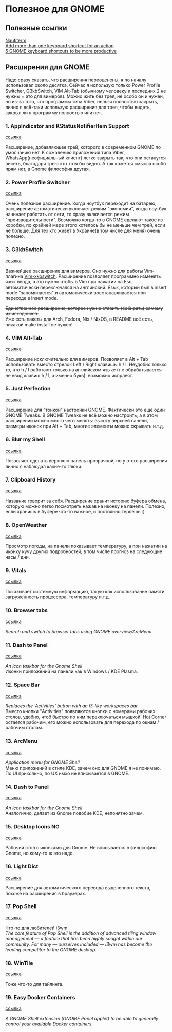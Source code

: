 # Полезное для GNOME

## Полезные ссылки

[Nautiterm](https://github.com/mwahlroos/Nautiterm) \
[Add more than one keyboard shortcut for an action](https://superuser.com/questions/409843/add-more-than-one-keyboard-shortcut-for-an-action-in-gnome) \
[5 GNOME keyboard shortcuts to be more productive](https://fedoramagazine.org/5-gnome-keyboard-shortcuts-to-be-more-productive/)


## Расширения для GNOME

Надо сразу сказать, что расширения переоценены, я по началу использовал около десятка.
Сейчас я использую только Power Profile Switcher, G3kbSwitch, VIM Alt-Tab
(обычному человеку и последних 2 не нужны = это для вимеров).
Можно жить без трея, не особо он и нужен, но из-за того, что программы типа Viber,
нельзя полностью закрыть, лично я всё-таки использую расширения для трея, чтобы
видеть, закрыл ли я программу полностью или нет.

### 1. AppIndicator and KStatusNotifierItem Support

[ссылка](https://extensions.GNOME.org/extension/615/appindicator-support/)

Расширение, добавляющее трей, которого в современном GNOME по умолчанию нет.
К сожалению приложения типа Viber, WhatsApp(неофициальный клиент)
легко закрыть так, что они останутся висеть, благодаря трею это хотя бы видно.
А так кажется смысла особо прям нет, в Gnome философия другая.

### 2. Power Profile Switcher

[ссылка](https://extensions.gnome.org/extension/5575/power-profile-switcher/)

Очень полезное расширение. Когда ноутбук переходит на батарею,
расширение автоматически включает режим "экономии", когда ноутбук начинает работать
от сети, то сразу включается режим "производительности". Возможно когда-то в GNOME сделают
такое из коробки, по крайней мере этого хотелось бы не меньше чем трей, если не больше.
Для тех кто живёт в Украине(в том числе для меня) очень полезно.

### 3. G3kbSwitch

[ссылка](https://github.com/lyokha/g3kb-switch)

Важнейшее расширение для вимеров.
Оно нужно для работы Vim-плагина [Vim-xkbswitch](https://github.com/lyokha/vim-xkbswitch).
Расширение позволяет программно изменять язык ввода, а это нужно чтобы в Vim при нажатии на Esc,
автоматически переключался на английский. Язык, который был в insert mode "запоминается" и автоматически
восстанавливается при переходе в insert mode.

~~Единственное расширение, которое нужно ставить (собирать) самому из исходников.~~ \
Уже есть пакеты для Arch, Fedora, Nix / NixOS, в README всё есть, никакой make install не нужен!

### 4. VIM Alt-Tab

[ссылка](https://extensions.gnome.org/extension/2212/vim-alt-tab/)

Расширение исключительно для вимеров. Позволяет в Alt + Tab использовать вместо
стрелок Left / Right клавишы h / l. Неудобно только то, что h / l работают только на английском языке (т.е обрабатывается не ввод клавиш h / l, а именно букв), возможно исправят.

### 5. Just Perfection

[ссылка](https://extensions.GNOME.org/extension/3843/just-perfection/)

Расширение для "тонкой" настройки GNOME. Фактически это ещё один GNOME Tweaks.
В GNOME Tweaks не всё можно настроить, а в этом расширении можно много чего менять:
высоту верхней панели, размеры иконок при Alt + Tab, многие элементы можно скрывать и.т.д.

### 6. Blur my Shell

[ссылка](https://extensions.gnome.org/extension/3193/blur-my-shell/)

Позволяет сделать верхнюю панель прозрачной, но у этого расширения лично я наблюдал
какие-то глюки.

### 7. Clipboard History

[ссылка](https://extensions.gnome.org/extension/4839/clipboard-history/)

Название говорит за себя. Расширение хранит историю буфера обмена, которую можно
легко посмотреть нажав на иконку на панели. Полезно, если хранишь в буфере что-то важное,
и постоянно теряешь :)

### 8. OpenWeather

[ссылка](https://extensions.gnome.org/extension/750/openweather/)

Просмотр погоды, на панели показывает температуру, а при нажатии на иконку кучу других подробностей, в том числе прогноз на следующие часы / дни.

### 9. Vitals

[ссылка](https://extensions.gnome.org/extension/1460/vitals/)

Показывает системную информацию, такую как использование памяти, загруженность процессора,
температуру и.т.д.

### 10. Browser tabs

[ссылка](https://extensions.gnome.org/extension/4733/browser-tabs/)

_Search and switch to browser tabs using GNOME overview/ArcMenu_

### 11. Dash to Panel

[ссылка](https://extensions.gnome.org/extension/1160/dash-to-panel/)

_An icon taskbar for the Gnome Shell_ \
Иконки приложений на панели как в Windows / KDE Plasma.

### 12. Space Bar

[ссылка](https://extensions.gnome.org/extension/5090/space-bar/)

_Replaces the 'Activities' button with an i3-like workspaces bar._ \
Вместо кнопки "Activities" появляются кнопки с номерами рабочих столов,
удобно, чтоб быстро по ним переключаться мышкой. Hot Corner остаётся рабочим,
его можно использовать для перехода по окнам / рабочим столам.

### 13. ArcMenu

[ссылка](https://extensions.gnome.org/extension/3628/arcmenu/)

_Application menu for GNOME Shell_ \
Меню приложений в стиле KDE, зачем оно для GNOME я не понимаю.
По UI прикольно, по UX имхо не вписывается в GNOME.

### 14. Dash to Panel

[ссылка](https://extensions.gnome.org/extension/1160/dash-to-panel/)

_An icon taskbar for the Gnome Shell_ \
Аналогично, делает из Gnome подобие KDE, непонятно зачем.

### 15. Desktop Icons NG

[ссылка](https://extensions.gnome.org/extension/2087/desktop-icons-ng-ding/)

Рабочий стол с иконками для Gnome.
Не вписывается в философию Gnome, но кому-то ж это надо.

### 16. Light Dict

[ссылка](https://extensions.gnome.org/extension/2959/light-dict/)

Расширение для автоматического перевода выделенного текста,
похоже на расширения в браузерах.

### 17. Pop Shell

[ссылка](https://github.com/pop-os/shell)

Что-то для любителей [i3wm](https://i3wm.org). \
_The core feature of Pop Shell is the addition of advanced tiling window management — a feature that has been highly sought within our community. For many — ourselves included — i3wm has become the leading competitor to the GNOME desktop._

### 18. WinTile

[ссылка](https://extensions.gnome.org/extension/1723/wintile-windows-10-window-tiling-for-gnome/)

Тоже что-то для тайлинга.

### 19. Easy Docker Containers

[ссылка](https://extensions.gnome.org/extension/2224/easy-docker-containers/)

_A GNOME Shell extension (GNOME Panel applet) to be able
to generally control your available Docker containers._

